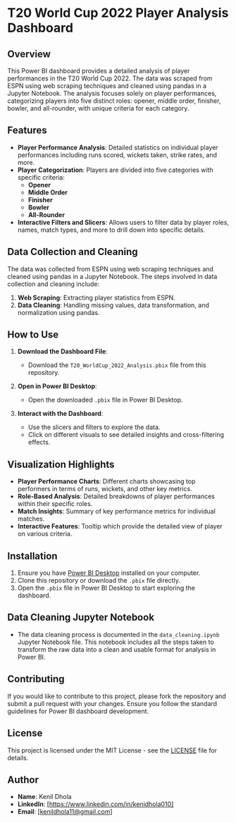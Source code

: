 # T20 World Cup 2022 Player Analysis Dashboard

## Overview
This Power BI dashboard provides a detailed analysis of player performances in the T20 World Cup 2022. The data was scraped from ESPN using web scraping techniques and cleaned using pandas in a Jupyter Notebook. The analysis focuses solely on player performances, categorizing players into five distinct roles: opener, middle order, finisher, bowler, and all-rounder, with unique criteria for each category.

## Features
- **Player Performance Analysis**: Detailed statistics on individual player performances including runs scored, wickets taken, strike rates, and more.
- **Player Categorization**: Players are divided into five categories with specific criteria:
  - **Opener**
  - **Middle Order**
  - **Finisher**
  - **Bowler**
  - **All-Rounder**
- **Interactive Filters and Slicers**: Allows users to filter data by player roles, names, match types, and more to drill down into specific details.

## Data Collection and Cleaning
The data was collected from ESPN using web scraping techniques and cleaned using pandas in a Jupyter Notebook. The steps involved in data collection and cleaning include:
1. **Web Scraping**: Extracting player statistics from ESPN.
2. **Data Cleaning**: Handling missing values, data transformation, and normalization using pandas.

## How to Use
1. **Download the Dashboard File**:
   - Download the `T20_WorldCup_2022_Analysis.pbix` file from this repository.
   
2. **Open in Power BI Desktop**:
   - Open the downloaded `.pbix` file in Power BI Desktop.

3. **Interact with the Dashboard**:
   - Use the slicers and filters to explore the data.
   - Click on different visuals to see detailed insights and cross-filtering effects.

## Visualization Highlights
- **Player Performance Charts**: Different charts showcasing top performers in terms of runs, wickets, and other key metrics.
- **Role-Based Analysis**: Detailed breakdowns of player performances within their specific roles.
- **Match Insights**: Summary of key performance metrics for individual matches.
- **Interactive Features**: Tooltip which provide the detailed view of player on various criteria.

## Installation
1. Ensure you have [Power BI Desktop](https://powerbi.microsoft.com/desktop/) installed on your computer.
2. Clone this repository or download the `.pbix` file directly.
3. Open the `.pbix` file in Power BI Desktop to start exploring the dashboard.

## Data Cleaning Jupyter Notebook
- The data cleaning process is documented in the `data_cleaning.ipynb` Jupyter Notebook file. This notebook includes all the steps taken to transform the raw data into a clean and usable format for analysis in Power BI.

## Contributing
If you would like to contribute to this project, please fork the repository and submit a pull request with your changes. Ensure you follow the standard guidelines for Power BI dashboard development.

## License
This project is licensed under the MIT License - see the [LICENSE](LICENSE) file for details.

## Author
- **Name**: Kenil Dhola
- **LinkedIn**: [https://www.linkedin.com/in/kenidhola010]
- **Email**: [kenildhola11@gmail.com]



